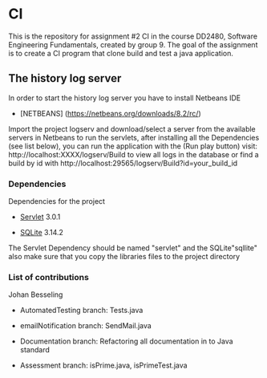 # CI

This is the repository for assignment #2 CI in the course DD2480, Software Engineering Fundamentals, created by group 9. The goal of the assignment is to create a CI program that clone build and test a java application.

## The history log server

In order to start the history log server you have to install Netbeans IDE

* [NETBEANS] (https://netbeans.org/downloads/8.2/rc/)

Import the project logserv and download/select a server from the available servers in Netbeans to run the servlets,
after installing all the Dependencies (see list below), you can run the application with the (Run play button)
visit: http://localhost:XXXX/logserv/Build to view all logs in the database or find a build by id with http://localhost:29565/logserv/Build?id=your_build_id

### Dependencies

Dependencies for the project

* [Servlet](https://mvnrepository.com/artifact/javax.servlet/javax.servlet-api/3.0.1) 3.0.1

* [SQLite](https://jar-download.com/artifacts/org.xerial/sqlite-jdbc/3.14.2/source-code) 3.14.2

The Servlet Dependency should be named "servlet" and the SQLite"sqllite" also make sure that you copy the libraries files to the project directory


### List of contributions

Johan Besseling

* AutomatedTesting branch: Tests.java

* emailNotification branch: SendMail.java

* Documentation branch: Refactoring all documentation in to Java standard

* Assessment branch: isPrime.java, isPrimeTest.java
